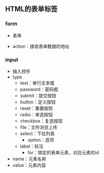 ## **HTML的表单标签**

### form

- 表单

- action：接收表单数据的地址

### input

- 输入控件
- type
  - text：单行文本框
  - password：密码框
  - submit：提交按钮
  - button：定义按钮
  - reset：重置按钮
  - radio：单选按钮
  - checkbox：复选按钮
  - file：文件浏览上传
  - select：下拉列表
    - option：选项
  - label：标注
    - for：绑定的表单元素，对应元素的id
- name：元素名称
- value：元素内容